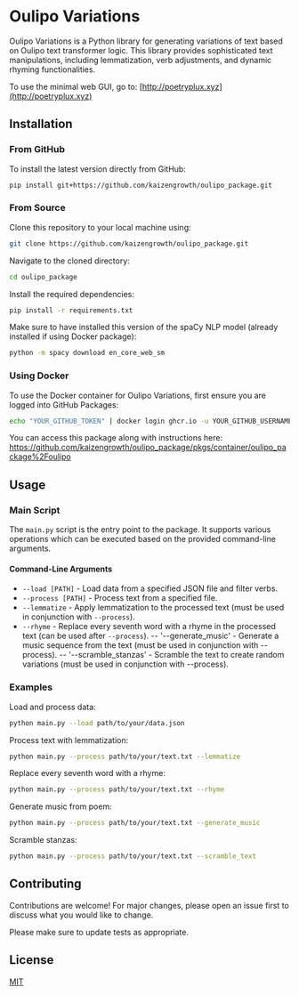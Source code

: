 
# Oulipo Variations

Oulipo Variations is a Python library for generating variations of text based on Oulipo text transformer logic. This library provides sophisticated text manipulations, including lemmatization, verb adjustments, and dynamic rhyming functionalities.

To use the minimal web GUI, go to: [http://poetryplux.xyz](http://poetryplux.xyz)

## Installation

### From GitHub

To install the latest version directly from GitHub:
```bash
pip install git+https://github.com/kaizengrowth/oulipo_package.git
```

### From Source

Clone this repository to your local machine using:
```bash
git clone https://github.com/kaizengrowth/oulipo_package.git
```

Navigate to the cloned directory:
```bash
cd oulipo_package
```

Install the required dependencies:
```bash
pip install -r requirements.txt
```

Make sure to have installed this version of the spaCy NLP model (already installed if using Docker package):
```bash
python -m spacy download en_core_web_sm
```

### Using Docker
To use the Docker container for Oulipo Variations, first ensure you are logged into GitHub Packages:

```bash
echo "YOUR_GITHUB_TOKEN" | docker login ghcr.io -u YOUR_GITHUB_USERNAME --password-stdin
```

You can access this package along with instructions here: https://github.com/kaizengrowth/oulipo_package/pkgs/container/oulipo_package%2Foulipo


## Usage

### Main Script
The `main.py` script is the entry point to the package. It supports various operations which can be executed based on the provided command-line arguments.

#### Command-Line Arguments
- `--load [PATH]` - Load data from a specified JSON file and filter verbs.
- `--process [PATH]` - Process text from a specified file.
- `--lemmatize` - Apply lemmatization to the processed text (must be used in conjunction with `--process`).
- `--rhyme` - Replace every seventh word with a rhyme in the processed text (can be used after `--process`).
-- '--generate_music' - Generate a music sequence from the text (must be used in conjunction with --process).
-- '--scramble_stanzas' - Scramble the text to create random variations (must be used in conjunction with --process).

### Examples

Load and process data:
```bash
python main.py --load path/to/your/data.json
```

Process text with lemmatization:
```bash
python main.py --process path/to/your/text.txt --lemmatize
```

Replace every seventh word with a rhyme:
```bash
python main.py --process path/to/your/text.txt --rhyme
```

Generate music from poem:
```bash
python main.py --process path/to/your/text.txt --generate_music
```

Scramble stanzas:
```bash
python main.py --process path/to/your/text.txt --scramble_text
```



## Contributing
Contributions are welcome! For major changes, please open an issue first to discuss what you would like to change.

Please make sure to update tests as appropriate.

## License
[MIT](https://opensource.org/licenses/MIT)
